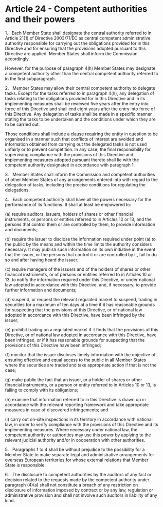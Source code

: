 # Article 24 - Competent authorities and their powers


1.   Each Member State shall designate the central authority referred to in Article 21(1) of Directive 2003/71/EC as central competent administrative authority responsible for carrying out the obligations provided for in this Directive and for ensuring that the provisions adopted pursuant to this Directive are applied. Member States shall inform the Commission accordingly.

However, for the purpose of paragraph 4(h) Member States may designate a competent authority other than the central competent authority referred to in the first subparagraph.

2.   Member States may allow their central competent authority to delegate tasks. Except for the tasks referred to in paragraph 4(h), any delegation of tasks relating to the obligations provided for in this Directive and in its implementing measures shall be reviewed five years after the entry into force of this Directive and shall end eight years after the entry into force of this Directive. Any delegation of tasks shall be made in a specific manner stating the tasks to be undertaken and the conditions under which they are to be carried out.

Those conditions shall include a clause requiring the entity in question to be organised in a manner such that conflicts of interest are avoided and information obtained from carrying out the delegated tasks is not used unfairly or to prevent competition. In any case, the final responsibility for supervising compliance with the provisions of this Directive and implementing measures adopted pursuant thereto shall lie with the competent authority designated in accordance with paragraph 1.

3.   Member States shall inform the Commission and competent authorities of other Member States of any arrangements entered into with regard to the delegation of tasks, including the precise conditions for regulating the delegations.

4.   Each competent authority shall have all the powers necessary for the performance of its functions. It shall at least be empowered to:

(a) require auditors, issuers, holders of shares or other financial instruments, or persons or entities referred to in Articles 10 or 13, and the persons that control them or are controlled by them, to provide information and documents;

(b) require the issuer to disclose the information required under point (a) to the public by the means and within the time limits the authority considers necessary. It may publish such information on its own initiative in the event that the issuer, or the persons that control it or are controlled by it, fail to do so and after having heard the issuer;

(c) require managers of the issuers and of the holders of shares or other financial instruments, or of persons or entities referred to in Articles 10 or 13, to notify the information required under this Directive, or under national law adopted in accordance with this Directive, and, if necessary, to provide further information and documents;

(d) suspend, or request the relevant regulated market to suspend, trading in securities for a maximum of ten days at a time if it has reasonable grounds for suspecting that the provisions of this Directive, or of national law adopted in accordance with this Directive, have been infringed by the issuer;

(e) prohibit trading on a regulated market if it finds that the provisions of this Directive, or of national law adopted in accordance with this Directive, have been infringed, or if it has reasonable grounds for suspecting that the provisions of this Directive have been infringed;

(f) monitor that the issuer discloses timely information with the objective of ensuring effective and equal access to the public in all Member States where the securities are traded and take appropriate action if that is not the case;

(g) make public the fact that an issuer, or a holder of shares or other financial instruments, or a person or entity referred to in Articles 10 or 13, is failing to comply with its obligations;

(h) examine that information referred to in this Directive is drawn up in accordance with the relevant reporting framework and take appropriate measures in case of discovered infringements; and

(i) carry out on-site inspections in its territory in accordance with national law, in order to verify compliance with the provisions of this Directive and its implementing measures. Where necessary under national law, the competent authority or authorities may use this power by applying to the relevant judicial authority and/or in cooperation with other authorities.

5.   Paragraphs 1 to 4 shall be without prejudice to the possibility for a Member State to make separate legal and administrative arrangements for overseas European territories for whose external relations that Member State is responsible.

6.   The disclosure to competent authorities by the auditors of any fact or decision related to the requests made by the competent authority under paragraph (4)(a) shall not constitute a breach of any restriction on disclosure of information imposed by contract or by any law, regulation or administrative provision and shall not involve such auditors in liability of any kind.
